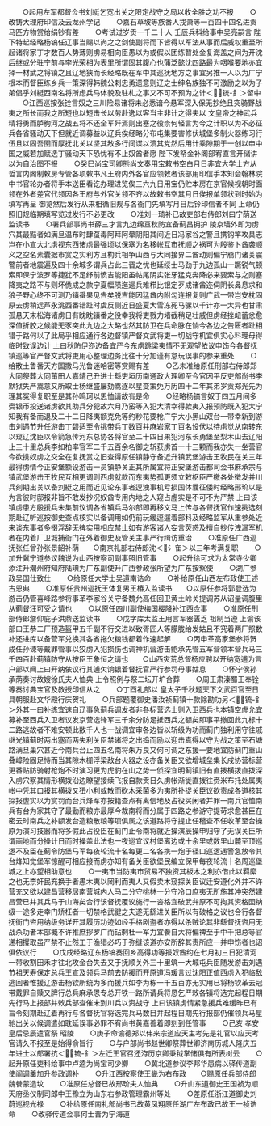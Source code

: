 <!-- { "loadSidebar": true } -->
　　○起用左军都督佥书刘綎乞宽出关之限定战守之局以收全胜之功不报
　　○改铸大理府印信及云龙州学记
　　○嘉石草坡等族番人戎萧等一百四十四名进贡马匹方物赏给绢钞有差
　　○考试过岁贡一千二十人  壬辰兵科给事中吴亮嗣言  陛下特起经略杨镐任辽事当赐以尚之之剑使副将而下皆得以军法从事而后威权重至所起诸将家丁才数百人势薄则虏易相向臣愚以为或假以团练暂处金复海盖之间为开沈后继或分驻宁前与李光荣相为表里所谓固其腹心也蒲泛懿沈四路最为咽喉要地亦宜择一材武之将镇之且辽地狭而长经略既在军中其巡抚地方之事宜另推一人以为广宁根本而督臣练乡兵一策深得韩魏公剌忠勇遗意则辽之士绅名族独不可激励之以为子弟倡乎刘綎西南名将所虑兵马体貌及驻札之事又不可不预为之计＜锍-釒＞留中
　　○江西巡按张铨言奴之三川险易诸将未必悉谙今悬军深入保无抄绝且突骑野战夷之所长而我之所短也以短击长以劳赴逸以客当主非计之得夫以  文皇帝之神武兵精将勇而胪胊河之战五将不还全军歼焉则出塞之役柰何轻言为今之计职以为不必征兵各省骚动天下但就近调募益以辽兵俟经略分布屯集要害修伏城堡多制火器练习行伍且以固吾圉而厚抚北关以坚其敌多行间谍以溃其党然后用计乘隙期于一创以申中国之威若加赋选丁骚动天下恐忧有不止奴酋者愿  陛下发帑金补阁部宥直言开储讲以为自治图不报
　　○癸巳尚宝司卿熊尚文奏用宝敕书空白月日非宜大学士方从哲言内阁制敕房专管各项敕书凡王府内外各官应领敕者该部用印信手本知会翰林院中书官轮办者将手本送臣看讫办理进览俟三六九日用宝仍贮本房在京官候视朝时面领在外者差官代领因各王府与外官关领不齐以故敕书空其月日俟报单领状到时始为填写再呈  御览然后发行从来相循旧规与各衙门先填写月日后钤印信者不同  上命仍照旧规临期填写览过发行不必更改
　　○准刘一琦补已故吏部右侍郎刘曰宁荫送监读书
　　○署兵部事尚书薛三才言九边绵亘秋防宜备蓟昌拥护  陵京墙外即为虏穴其最黠者如满旦温布时肆虿毒阿拜阿晕阴阳其间近日冯家谷之警且携钩竿攻具志岂在小宣大北虏视东西诸虏最强顷以保塞为名移帐互市抚顺之祸可为殷鉴卜酋袭顺义之空名素囊据市赏之实利方且构兵相争山西与大同接界二酋动则偏宁鴈门诸关震警前者地震遍及四十余城多谓兵占此三晋之忧也延绥士马劲于九边孤山一蹶锐气顿索即保宁波罗等捷犹不足纾前愤吉能阳虽帖尾阴实张牙猛克奔降必来要索与之则塞降夷之路不与则坏佹成之款宁夏幅陨迤逦兵难栉比银定歹成诸酋迩伺阴长鼻息求和狼子野心终不可测乃镇番果见告矣脱吉能因猛酋内附勾连报复则广武一带岂安枕固原去虏稍远芦永洮西番错趾时虞反侧近日盛夏大雪冻死马骡以千计亦一大异也甘肃孤悬天末松海诸虏日有眈眈镇番之役幸我将吏戮力堵截稍足壮威但虏经挫衄蓄忿愈深值折胶之候能无豕突此九边之大略也然其防卫在兵命脉在饷今各边之告匮者趾相错于路何以了此局乎相应通行各边督镇严督文武将吏一切战守机宜俱实心料理毋得临时致误边计  上曰秋防伊迩边备宜严今东虏跳梁夷情不无观望依议申饬今各督抚镇巡等官严督文武将吏用心整理边务比往十分加谨有怠玩误事的参来重处
　　○给散土鲁番天方国撒马光鲁迷哈密等赏赐有差
　　○乙未准给原任刑部右侍郎郑大同祭葬大同莆田人嘉靖己丑进士繇吏垣历南通政大理卿至今官因平反吏部尚书李默狱失严嵩意又所取士杨继盛屡劾嵩逐以星变策免万历四十二年其弟岁贡郑光先为理其冤得复职至是其孙鸣珂以恩恤请故有是命
　　○经略杨镐言奴于四五月间多赍银币投送诸虏欲其助兵分犯故六月乃蛮等入犯大清幸得款夷入报预防既入犯大宁知我有备而退及二十二日降夷额克免等约粆花要枪广宁大小黑山双台一带幸新到游击刘遇节升任游击丁碧适至令挑带兵丁数百并麻岩家丁百名设伏以待虏觉从南转东以窥辽沈臣以令箭急传河东总协各将官至二十四日果犯河东长勇堡至梨木山去辽阳止三十里总兵李如柏率官军二千五百余名御之斩获虏首一十三颗而我亦失一坐营官今欲携奴虏之交全在复抚赏之旧查得原任镇静守备近升镇武堡游击王牧民在关三年最得虏情今正安堡额设游击一员镇静关正其所属宜将正安堡游击都司佥书麻承宗与镇武堡游击王牧民互相更调则西虏就款而东夷势孤更须立敕枢臣严檄各处徵发并川兵刻期出关以备刘綎之用而近见论东事者逗洩事机亏损国体曩征倭时经略邢玠以是为言彼时邸报非旨不敢发抄况奴酋专用内地之人窥占虗实是不可不为严禁  上曰该镇虏患方殷援兵未集前议调各省镇兵马尔部即再移文马上传与各督抚官作速挑选刻期赴辽听巡按御史查点核实以备调用如仍前玩缓逗遛着部科及经略监军从重参处近来谈东事者多掇浮辞无禆实用相应禁止如有游客诸人妄言荧惑及擅自抄传洩漏军机者在内着厂卫城捕衙门在外着御史及管关主事严行缉访重治
　　○准原任广西巡抚张任曾孙张景韶补荫　　○南京礼部右侍郎沈＜氵隺＞以三年考满复职
　　○加升冀宁道参议魏说为山西按察司副事照旧管事
　　○起升徐可求为太常寺少卿添注升潮州府知府陆琠为广东副使升广西参政张所望为广东按察使
　　○湖广参政吴国仕致仕
　　○给原任大学士吴道南诰命
　　○补给原任山西左布政使王述古恩典
　　○准原任贵州巡抚王体复男王椿入监读书　　○以原任参将郭登选为游击仍管喜峰路参将事革李家谷关守备魏允高任回卫黄土岭关提调苏从诏量调腹里从蓟督汪可受之请也
　　○以原任四川副使梅国楼降补江西佥事
　　○准原任刑部侍郎詹仰庇子洪鼎送监读书
　　○戊字库太监王用言军器匮乏  祖制当遵  上谕该部曰王恭二厂预造盔甲五千副不行交进以致胥匠人等朦胧给发姑且不究着两厂照数补还进库以备营军兑换其各省拖欠粮钱都着作速起解
　　○丙申革高家堡参将贺成任孙谏等戴罪管事以狡虏入犯损伤也调神机营游击鲍承先管五军营领本营兵马三千四百赴蓟镇防守从按臣王象恒之请也　　○山西灾荒总督杨应聘以开纳宽逋为言户部以闻上曰开纳依议行其逋欠饷银着督抚官严行参罚毋事姑息
　　○怀宁侯孙承荫奏讨故嫂徐氏夫人恤典  上令照例与祭二坛开圹合葬
　　○周王肃溱蜀王奉铨等奏讨典宝官及教授印信从之
　　○丁酉礼部以  皇太子千秋题天下文武百官至日具朝服赴文华殿行庆贺礼
　　○兵部题覆御史潘汝祯蓟镇十款除勘功另＜锍-釒＞外其一曰补练宜速自辽事急蓟兵调发者非各标营选士则入卫西兵也本镇空虗允宜募补至西兵入卫者议发京营选锋军三千余分防足抵西兵之额矣即事平撤回此九标十二路逃故者不难安顿此数千人也一战调宜审各边皆以斩级为功而蓟门独利用守往戚继光镇蓟时两出塞而两失利关臣禁诸将之出捣而励以迎击真得以守为战之策至石塘路满旦巢穴甚近今南兵台止四五名南将朱万良又何可调之东援一要地宜防蓟门重山叠嶂险固足恃而当其隙木栅浮梁敌台火器之设亦备关臣又欲增城垒集长戍协营标营更番贴防骑射枪炮不时演习更为虎豹在山之势一侦探宜明蓟镇旧有直拨横拨直拨深入虏穴察其情形横拨沿边瞭望接续飞报自款贡日久虏帐渐徙直拨往赍米布托处属夷帐中凭其口报其横拨又狃小利或散而砍木采菌多为夷所扑捉关臣议欲责成各道核其探报虗实以为赏罚而台兵烽军亦按籍查点有离信地及占役买闲者并罪一南兵官恤南兵有台为家其守了最勤而粮亦最厚今裁南将而分属于四路之参游守提苛求愈甚臣在密云时南兵之补额发台造粮散粮等项俱属之该道路将守提止任稽查不任收革至台操原为演习技器而将多假此占役臣在蓟门止令南将就近操演辰操申归守了无误关臣所谓画地而分操计日而时操盖此法也一夜巡宜议村堡离边或十余里或数里山麓至顶巡逻不及臣在蓟令防堡马军每夜轮流十名每更二名各携一炮于径口巡逻遇警急放令其台烽知觉堡军惊醒可相应接而虏亦知有备关臣欲堡民编立保甲每夜轮流十名周巡堡城之上亦望相助意也
　　○一夷市当防夷市贸易不独资其板木之利亦借此以羁縻之也无柰奸民充换手者愚木夷以罔利而夷人又假卖木窥探关臣议迁安遵化外并不许营充又欲以建昌营移居南营城内人马二分守桃林一分守冷口庶夷无所施其冲突然建昌营已并其兵马于山海矣合行该督抚覆议施行一咨格宜破武弁原不可拘其资格因纳级一途多走幸门矫枉者一切禁格武徤之夫遂无繇进关臣所以有破格之议也合行各督抚衙门咨用纳级务详开其履历功迹如经手格剧盗者亦得以杀贼论其非繇督抚咨用无战杀功者本部概不许推庶摉罗广而钻剌杜一军力宜餋自大将偏禆至于中千把总等官递相攫取虽严禁不止然工于渔猎必巧于弥缝该道亦安所辞其责所应一并申饬者也诏俱依议行
　　○戊戌经略辽东杨镐奏回乡高得功等报奴酋约在七月初三日犯清河一带收割田禾才往北攻金台失去又于抚顺关外三十里筑一大城屯兵臣随发游击刘遇节祖天寿保定总兵王宣及领兵马前去防援而开原道冯瑗言过沈阳正值西虏入犯临敌逃回者惟援辽游击杨钦所统为多而援兵如李为栋一千五百亦无实用已将杨钦革去冠带戴罪自赎又牌行总兵麻承恩专总开铁一路所请兵将恳乞严敕各镇将选完起程日期先行马上报部并敕兵部查催未到川兵以资战守  上曰该镇虏情紧急援兵难缓昨已有旨令刻期赴辽着再行与各督抚官将选完兵马数目并起程日期先行报部仍催领兵马星驰出关以候调遣如耽延误事必罪不宥尚书黄嘉善着即刻到任管事
　　○己亥  孝安皇后忌辰遣官祭  昭陵
　　○庚子命谕德郑以伟来宗道应天主考先是礼官以应天考官请久不报至是始得俞旨行
　　○与户部尚书赵世卿祭葬世卿济南历城人隆庆五年进士以郎署抗＜锍-釒＞左迁王官召还洊历京卿秉钺掌储俱有所表树云
　　○起升原任吏科给事中卢逵为尚宝司少卿
　　○冀北道参议李邦华患病以驿传道副使阎调羹加升参政调补
　　○升江西按察使王畿为右布政　　○赐原任兵部侍郎魏餋蒙造坟
　　○准原任总督已故邢玠夫人恤典
　　○升山东道御史王国祯为顺天府丞仪制司郎中王豫立为山东右参政管理霸州等处
　　○差原任浙江道御史刘蔚巡视光禄
　　○补给原任南礼部尚书已故黄凤翔原任湖广左布政已故王一祯诰命
　　○改驿传道佥事何士晋为宁海道
